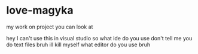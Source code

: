 # love-magyka
my work on project you can look at


hey I can't use this in visual studio so what ide do you use don't tell me you do text files bruh ill kill myself
what editor do you use bruh